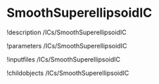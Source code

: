 <!-- MOOSE Documentation Stub: Remove this when content is added. -->

# SmoothSuperellipsoidIC
!description /ICs/SmoothSuperellipsoidIC

!parameters /ICs/SmoothSuperellipsoidIC

!inputfiles /ICs/SmoothSuperellipsoidIC

!childobjects /ICs/SmoothSuperellipsoidIC
